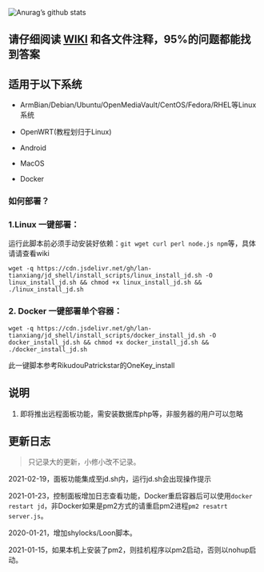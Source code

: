 ![Anurag’s github stats](https://github-readme-stats.vercel.app/api?username=lan-tianxiang&show_icons=true&theme=merko)

## 请仔细阅读 [WIKI](https://github.com/lan-tianxiang/jd_shell/wiki) 和各文件注释，95%的问题都能找到答案

## 适用于以下系统

- ArmBian/Debian/Ubuntu/OpenMediaVault/CentOS/Fedora/RHEL等Linux系统

- OpenWRT(教程划归于Linux)

- Android

- MacOS

- Docker


### 如何部署？

### 1.Linux 一键部署：

运行此脚本前必须手动安装好依赖：`git wget curl perl node.js npm`等，具体请请查看wiki  
```shell
wget -q https://cdn.jsdelivr.net/gh/lan-tianxiang/jd_shell/install_scripts/linux_install_jd.sh -O linux_install_jd.sh && chmod +x linux_install_jd.sh && ./linux_install_jd.sh
```

### 2. Docker 一键部署单个容器：

```shell
wget -q https://cdn.jsdelivr.net/gh/lan-tianxiang/jd_shell/install_scripts/docker_install_jd.sh -O docker_install_jd.sh && chmod +x docker_install_jd.sh && ./docker_install_jd.sh
```

此一键脚本参考RikudouPatrickstar的OneKey_install

## 说明

1. 即将推出远程面板功能，需安装数据库php等，非服务器的用户可以忽略

## 更新日志

> 只记录大的更新，小修小改不记录。

2021-02-19，面板功能集成至jd.sh内，运行jd.sh会出现操作提示

2021-01-23，控制面板增加日志查看功能，Docker重启容器后可以使用`docker restart jd`，非Docker如果是pm2方式的请重启pm2进程`pm2 resatrt server.js`。

2020-01-21，增加shylocks/Loon脚本。

2021-01-15，如果本机上安装了pm2，则挂机程序以pm2启动，否则以nohup启动。
